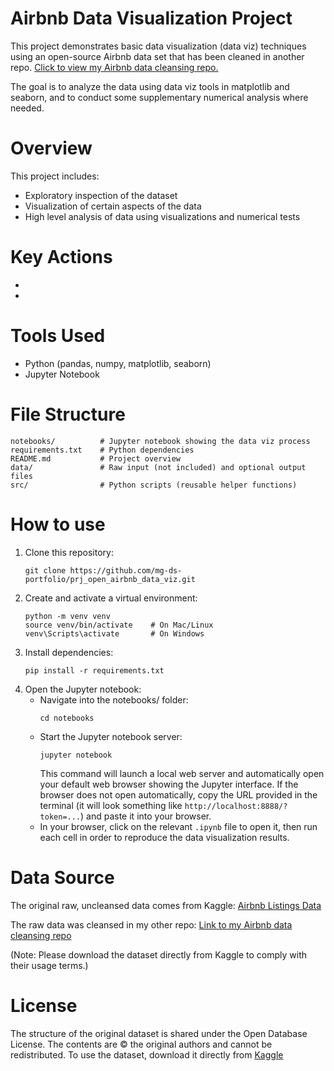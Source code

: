 # Airbnb Data Visualization Project

This project demonstrates basic data visualization (data viz) techniques using an open-source Airbnb data set that has been cleaned in another repo. [Click to view my Airbnb data cleansing repo.](https://github.com/mg-ds-portfolio/prj_open_airbnb_data_cleanse)

The goal is to analyze the data using data viz tools in matplotlib and seaborn, and to conduct some supplementary numerical analysis where needed.


# Overview

This project includes:
- Exploratory inspection of the dataset
- Visualization of certain aspects of the data
- High level analysis of data using visualizations and numerical tests


# Key Actions

- 
- 


# Tools Used
- Python (pandas, numpy, matplotlib, seaborn)
- Jupyter Notebook

# File Structure
``` 
notebooks/          # Jupyter notebook showing the data viz process
requirements.txt    # Python dependencies
README.md           # Project overview
data/               # Raw input (not included) and optional output files
src/                # Python scripts (reusable helper functions)
```


# How to use
1. Clone this repository:
    ```
    git clone https://github.com/mg-ds-portfolio/prj_open_airbnb_data_viz.git
    ```
2. Create and activate a virtual environment:
    ```
    python -m venv venv
    source venv/bin/activate    # On Mac/Linux
    venv\Scripts\activate       # On Windows
    ```
3. Install dependencies:
    ```
    pip install -r requirements.txt
    ```
4. Open the Jupyter notebook:
    - Navigate into the notebooks/ folder:
        ```
        cd notebooks
        ```
    - Start the Jupyter notebook server:
        ```
        jupyter notebook
        ```
        This command will launch a local web server and automatically open your default web browser showing the Jupyter interface. If the browser does not open automatically, copy the URL provided in the terminal (it will look something like `http://localhost:8888/?token=...`) and paste it into your browser.
    - In your browser, click on the relevant `.ipynb` file to open it, then run each cell in order to reproduce the data visualization results.

# Data Source

The original raw, uncleansed data comes from Kaggle: [Airbnb Listings Data](https://www.kaggle.com/datasets/arianazmoudeh/airbnbopendata)

The raw data was cleansed in my other repo: [Link to my Airbnb data cleansing repo](https://github.com/mg-ds-portfolio/prj_open_airbnb_data_cleanse)

(Note: Please download the dataset directly from Kaggle to comply with their usage terms.)


# License

The structure of the original dataset is shared under the Open Database License.
The contents are © the original authors and cannot be redistributed.
To use the dataset, download it directly from [Kaggle](https://www.kaggle.com/datasets/arianazmoudeh/airbnbopendata)

